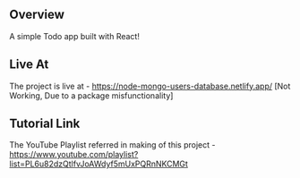 ## Overview

A simple Todo app built with React!

## Live At

The project is live at - https://node-mongo-users-database.netlify.app/ [Not Working, Due to a package misfunctionality]

## Tutorial Link

The YouTube Playlist referred in making of this project - https://www.youtube.com/playlist?list=PL6u82dzQtlfvJoAWdyf5mUxPQRnNKCMGt
